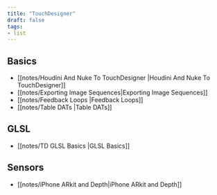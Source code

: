 ```yaml
---
title: "TouchDesigner"
draft: false
tags:
- list
---
```


## Basics
- [[notes/Houdini And Nuke To TouchDesigner |Houdini And Nuke To TouchDesigner]]
- [[notes/Exporting Image Sequences|Exporting Image Sequences]]
- [[notes/Feedback Loops |Feedback Loops]]
- [[notes/Table DATs |Table DATs]]

## GLSL
- [[notes/TD GLSL Basics |GLSL Basics]]

## Sensors
- [[notes/iPhone ARkit and Depth|iPhone ARkit and Depth]]